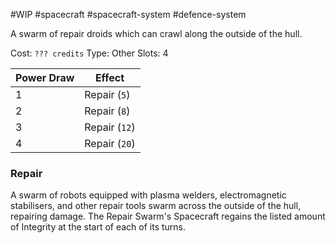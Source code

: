 #WIP #spacecraft #spacecraft-system #defence-system 

A swarm of repair droids which can crawl along the outside of the hull.

Cost: `??? credits`
Type: Other
Slots: 4

| Power Draw | Effect |
| -----------|--------|
| 1 | Repair (`5`) |
| 2 | Repair (`8`) |
| 3 | Repair (`12`) |
| 4 | Repair (`20`) |

### Repair

A swarm of robots equipped with plasma welders, electromagnetic stabilisers, and other repair tools swarm across the outside of the hull, repairing damage. The Repair Swarm's Spacecraft regains the listed amount of Integrity at the start of each of its turns.